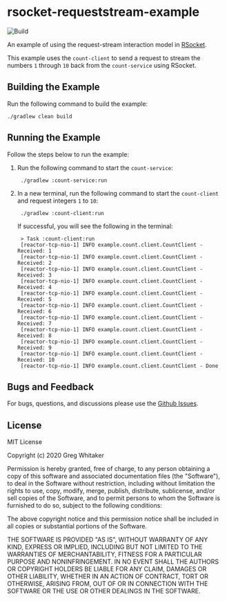 # rsocket-requeststream-example
![Build](https://github.com/gregwhitaker/rsocket-requeststream-example/workflows/Build/badge.svg)

An example of using the request-stream interaction model in [RSocket](http://rsocket.io).

This example uses the `count-client` to send a request to stream the numbers `1` through `10` back from the `count-service` using RSocket.

## Building the Example
Run the following command to build the example:

    ./gradlew clean build
    
## Running the Example
Follow the steps below to run the example:

1. Run the following command to start the `count-service`:

        ./gradlew :count-service:run
        
2. In a new terminal, run the following command to start the `count-client` and request integers `1` to `10`:

        ./gradlew :count-client:run
        
    If successful, you will see the following in the terminal:

        > Task :count-client:run
        [reactor-tcp-nio-1] INFO example.count.client.CountClient - Received: 1
        [reactor-tcp-nio-1] INFO example.count.client.CountClient - Received: 2
        [reactor-tcp-nio-1] INFO example.count.client.CountClient - Received: 3
        [reactor-tcp-nio-1] INFO example.count.client.CountClient - Received: 4
        [reactor-tcp-nio-1] INFO example.count.client.CountClient - Received: 5
        [reactor-tcp-nio-1] INFO example.count.client.CountClient - Received: 6
        [reactor-tcp-nio-1] INFO example.count.client.CountClient - Received: 7
        [reactor-tcp-nio-1] INFO example.count.client.CountClient - Received: 8
        [reactor-tcp-nio-1] INFO example.count.client.CountClient - Received: 9
        [reactor-tcp-nio-1] INFO example.count.client.CountClient - Received: 10
        [reactor-tcp-nio-1] INFO example.count.client.CountClient - Done
        
## Bugs and Feedback
For bugs, questions, and discussions please use the [Github Issues](https://github.com/gregwhitaker/rsocket-requeststream-example/issues).

## License
MIT License

Copyright (c) 2020 Greg Whitaker

Permission is hereby granted, free of charge, to any person obtaining a copy
of this software and associated documentation files (the "Software"), to deal
in the Software without restriction, including without limitation the rights
to use, copy, modify, merge, publish, distribute, sublicense, and/or sell
copies of the Software, and to permit persons to whom the Software is
furnished to do so, subject to the following conditions:

The above copyright notice and this permission notice shall be included in all
copies or substantial portions of the Software.

THE SOFTWARE IS PROVIDED "AS IS", WITHOUT WARRANTY OF ANY KIND, EXPRESS OR
IMPLIED, INCLUDING BUT NOT LIMITED TO THE WARRANTIES OF MERCHANTABILITY,
FITNESS FOR A PARTICULAR PURPOSE AND NONINFRINGEMENT. IN NO EVENT SHALL THE
AUTHORS OR COPYRIGHT HOLDERS BE LIABLE FOR ANY CLAIM, DAMAGES OR OTHER
LIABILITY, WHETHER IN AN ACTION OF CONTRACT, TORT OR OTHERWISE, ARISING FROM,
OUT OF OR IN CONNECTION WITH THE SOFTWARE OR THE USE OR OTHER DEALINGS IN THE
SOFTWARE.
